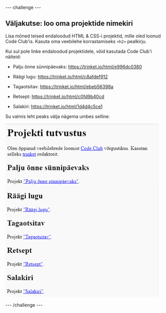 \--- challenge \---

## Väljakutse: loo oma projektide nimekiri

Lisa mõned teised endaloodud HTML & CSS-i projektid, mille oled loonud Code Club'is. Kasuta oma veebilehe korrastamiseks `<h2>` pealkirju.

Kui sul pole linke endaloodud projektidele, võid kasutada Code Club'i näiteid:

+ Palju õnne sünnipäevaks: <https://trinket.io/html/e996dc0380>

+ Räägi lugu: <https://trinket.io/html/c8afdef912>

+ Tagaotsitav: <https://trinket.io/html/ebeb56398a>

+ Retsept: <https://trinket.io/html/c0fd9b40cd>

+ Salakiri: <https://trinket.io/html/1d4d4c5ce1>

Su valmis leht peaks välja nägema umbes selline:

![kuvatõmmis](images/showcase-h2-projects.png)

\--- /challenge \---